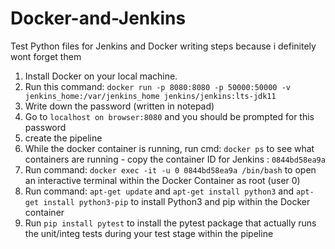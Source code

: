 # Docker-and-Jenkins
Test Python files for Jenkins and Docker 
writing steps because i definitely wont forget them 

1) Install Docker on your local machine.
2) Run this command: `docker run -p 8080:8080 -p 50000:50000 -v jenkins_home:/var/jenkins_home jenkins/jenkins:lts-jdk11`
3) Write down the password (written in notepad)
4) Go to `localhost on browser:8080` and you should be prompted for this password
5) create the pipeline
6) While the docker container is running, run cmd: `docker ps` to see what containers are running - copy the container ID for Jenkins : `0844bd58ea9a`
7) Run command: `docker exec -it -u 0 0844bd58ea9a /bin/bash` to open an interactive terminal within the Docker Container as root (user 0) 
8) Run command: `apt-get update` and `apt-get install python3` and `apt-get install python3-pip` to install Python3 and pip within the Docker container 
9) Run `pip install pytest` to install the pytest package that actually runs the unit/integ tests during your test stage within the pipeline
